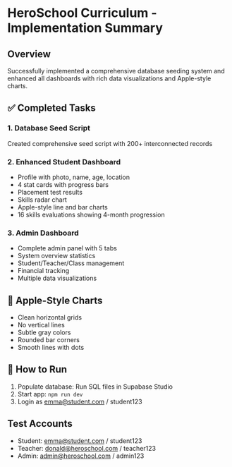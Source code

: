 # HeroSchool Curriculum - Implementation Summary

## Overview
Successfully implemented a comprehensive database seeding system and enhanced all dashboards with rich data visualizations and Apple-style charts.

## ✅ Completed Tasks

### 1. Database Seed Script
Created comprehensive seed script with 200+ interconnected records

### 2. Enhanced Student Dashboard
- Profile with photo, name, age, location
- 4 stat cards with progress bars
- Placement test results
- Skills radar chart
- Apple-style line and bar charts
- 16 skills evaluations showing 4-month progression

### 3. Admin Dashboard
- Complete admin panel with 5 tabs
- System overview statistics
- Student/Teacher/Class management
- Financial tracking
- Multiple data visualizations

## 🎨 Apple-Style Charts
- Clean horizontal grids
- No vertical lines
- Subtle gray colors
- Rounded bar corners
- Smooth lines with dots

## 🚀 How to Run
1. Populate database: Run SQL files in Supabase Studio
2. Start app: `npm run dev`
3. Login as emma@student.com / student123

## Test Accounts
- Student: emma@student.com / student123
- Teacher: donald@heroschool.com / teacher123
- Admin: admin@heroschool.com / admin123
